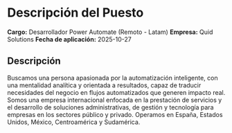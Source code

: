 # Descripción del Puesto

**Cargo:** Desarrollador Power Automate (Remoto - Latam)
**Empresa:** Quid Solutions
**Fecha de aplicación:** 2025-10-27

## Descripción


Buscamos una persona apasionada por la automatización inteligente, con una mentalidad analítica y orientada a resultados, capaz de traducir necesidades del negocio en flujos automatizados que generen impacto real.
Somos una empresa internacional enfocada en la prestación de servicios y el desarrollo de soluciones administrativas, de gestión y tecnología para empresas en los sectores público y privado. Operamos en España, Estados Unidos, México, Centroamérica y Sudamérica.

